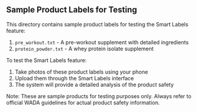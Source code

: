 ## Sample Product Labels for Testing

This directory contains sample product labels for testing the Smart Labels feature:

1. `pre_workout.txt` - A pre-workout supplement with detailed ingredients
2. `protein_powder.txt` - A whey protein isolate supplement

To test the Smart Labels feature:
1. Take photos of these product labels using your phone
2. Upload them through the Smart Labels interface
3. The system will provide a detailed analysis of the product safety

Note: These are sample products for testing purposes only. Always refer to official WADA guidelines for actual product safety information.
